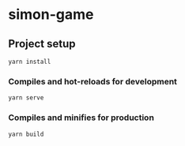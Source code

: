 # simon-game

## Project setup

```
yarn install
```

### Compiles and hot-reloads for development

```
yarn serve
```

### Compiles and minifies for production

```
yarn build
```
